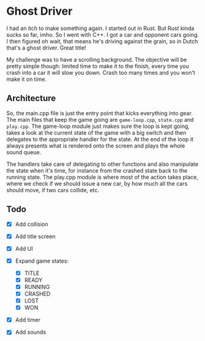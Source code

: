 # Ghost Driver

I had an itch to make something again. I started out in Rust. But Rust kinda sucks so far, imho. So I went with C++. I got a car and opponent cars going. I then figured oh wait, that means he's driving against the grain, so in Dutch that's a ghost driver. Great title!

My challenge was to have a scrolling background. The objective will be pretty simple though: limited time to make it to the finish, every time you crash into a car it will slow you down. Crash too many times and you won't make it on time.

## Architecture

So, the main.cpp file is just the entry point that kicks everything into gear. The main files that keep the game going are `game-loop.cpp`, `state.cpp` and `play.cpp`. The game-loop module just makes sure the loop is kept going, takes a look at the current state of the game with a big switch and then delegates to the appropriate handler for the state. At the end of the loop it always presents what is rendered onto the screen and plays the whole sound queue.

The handlers take care of delegating to other functions and also manipulate the state when it's time, for instance from the crashed state back to the running state. The play.cpp module is where most of the action takes place, where we check if we should issue a new car, by how much all the cars should move, if two cars collide, etc.

## Todo

- [x] Add collision
- [x] Add title screen
- [x] Add UI
- [x] Expand game states:
    - [x] TITLE
    - [x] READY
    - [x] RUNNING
    - [x] CRASHED
    - [x] LOST
    - [x] WON
- [x] Add timer
- [x] Add sounds


